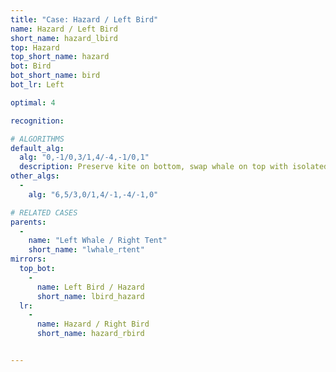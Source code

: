 ```yaml
---
title: "Case: Hazard / Left Bird"
name: Hazard / Left Bird
short_name: hazard_lbird
top: Hazard
top_short_name: hazard
bot: Bird
bot_short_name: bird
bot_lr: Left

optimal: 4

recognition:

# ALGORITHMS
default_alg:
  alg: "0,-1/0,3/1,4/-4,-1/0,1"
  description: Preserve kite on bottom, swap whale on top with isolated edge on bottom to form good whale/tent.
other_algs:
  -
    alg: "6,5/3,0/1,4/-1,-4/-1,0"

# RELATED CASES
parents:
  -
    name: "Left Whale / Right Tent"
    short_name: "lwhale_rtent"
mirrors:
  top_bot:
    -
      name: Left Bird / Hazard
      short_name: lbird_hazard
  lr:
    -
      name: Hazard / Right Bird
      short_name: hazard_rbird


---
```


